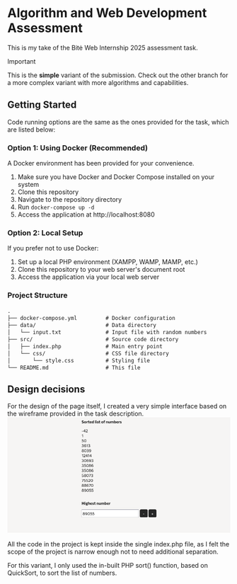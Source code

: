 # Algorithm and Web Development Assessment

This is my take of the Bitė Web Internship 2025 assessment task.

> [!IMPORTANT]
> This is the <b>simple</b> variant of the submission. Check out the other branch for a more complex variant
with more algorithms and capabilities.

## Getting Started
Code running options are the same as the ones provided for the task, which are listed below:

### Option 1: Using Docker (Recommended)
A Docker environment has been provided for your convenience.

1. Make sure you have Docker and Docker Compose installed on your system
2. Clone this repository
3. Navigate to the repository directory
4. Run `docker-compose up -d`
5. Access the application at http://localhost:8080

### Option 2: Local Setup
If you prefer not to use Docker:

1. Set up a local PHP environment (XAMPP, WAMP, MAMP, etc.)
2. Clone this repository to your web server's document root
3. Access the application via your local web server


### Project Structure
```
.
├── docker-compose.yml         # Docker configuration
├── data/                      # Data directory
│   └── input.txt              # Input file with random numbers
├── src/                       # Source code directory
│   ├── index.php              # Main entry point
│   └── css/                   # CSS file directory
│       └── style.css          # Styling file
└── README.md                  # This file
```

## Design decisions

For the design of the page itself, I created a very simple interface based on the wireframe provided in the task
description.
![The design of the page](page.png)

All the code in the project is kept inside the single index.php file, as I felt the scope of the project is narrow enough
not to need additional separation.

For this variant, I only used the in-built PHP sort() function, based on QuickSort, to sort the list of numbers.